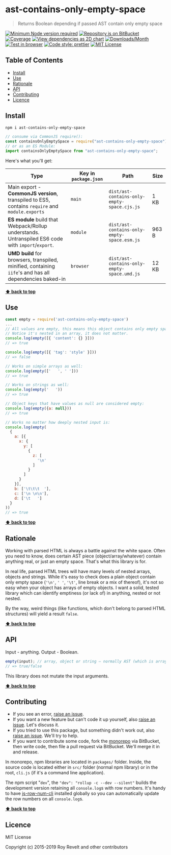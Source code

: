 # ast-contains-only-empty-space

> Returns Boolean depending if passed AST contain only empty space

[![Minimum Node version required][node-img]][node-url]
[![Repository is on BitBucket][bitbucket-img]][bitbucket-url]
[![Coverage][cov-img]][cov-url]
[![View dependencies as 2D chart][deps2d-img]][deps2d-url]
[![Downloads/Month][downloads-img]][downloads-url]
[![Test in browser][runkit-img]][runkit-url]
[![Code style: prettier][prettier-img]][prettier-url]
[![MIT License][license-img]][license-url]

## Table of Contents

- [Install](#markdown-header-install)
- [Use](#markdown-header-use)
- [Rationale](#markdown-header-rationale)
- [API](#markdown-header-api)
- [Contributing](#markdown-header-contributing)
- [Licence](#markdown-header-licence)

## Install

```bash
npm i ast-contains-only-empty-space
```

```js
// consume via CommonJS require():
const containsOnlyEmptySpace = require("ast-contains-only-empty-space");
// or as an ES Module:
import containsOnlyEmptySpace from "ast-contains-only-empty-space";
```

Here's what you'll get:

| Type                                                                                                    | Key in `package.json` | Path                                        | Size  |
| ------------------------------------------------------------------------------------------------------- | --------------------- | ------------------------------------------- | ----- |
| Main export - **CommonJS version**, transpiled to ES5, contains `require` and `module.exports`          | `main`                | `dist/ast-contains-only-empty-space.cjs.js` | 1 KB  |
| **ES module** build that Webpack/Rollup understands. Untranspiled ES6 code with `import`/`export`.      | `module`              | `dist/ast-contains-only-empty-space.esm.js` | 963 B |
| **UMD build** for browsers, transpiled, minified, containing `iife`'s and has all dependencies baked-in | `browser`             | `dist/ast-contains-only-empty-space.umd.js` | 12 KB |

**[⬆ back to top](#markdown-header-ast-contains-only-empty-space)**

## Use

```js
const empty = require('ast-contains-only-empty-space')
...
// All values are empty, this means this object contains only empty space.
// Notice it's nested in an array, it does not matter.
console.log(empty([{ 'content': {} }]))
// => true

console.log(empty([{ 'tag': 'style' }]))
// => false

// Works on simple arrays as well:
console.log(empty(['   ', ' ']))
// => true

// Works on strings as well:
console.log(empty('   '))
// => true

// Object keys that have values as null are considered empty:
console.log(empty({a: null}))
// => true

// Works no matter how deeply nested input is:
console.log(empty(
  {
    a: [{
      x: {
        y: [
          {
            z: [
              '\n'
            ]
          }
        ]
      }
    }],
    b: ['\t\t\t  '],
    c: ['\n \n\n'],
    d: ['\t   ']
  }
))
// => true
```

**[⬆ back to top](#markdown-header-ast-contains-only-empty-space)**

## Rationale

Working with parsed HTML is always a battle against the white space. Often you need to know, does certain AST piece (object/array/whatever) contain anything real, or just an empty space. That's what this library is for.

In real life, parsed HTML trees will have many levels of nested arrays, objects and strings. While it's easy to check does a plain object contain only empty space (`'\n'`, `' '`, `'\t'`, line break or a mix of thereof), it's not so easy when your object has arrays of empty objects. I want a solid, tested library which can identify emptiness (or lack of) in anything, nested or not nested.

By the way, weird things (like functions, which don't belong to parsed HTML structures) will yield a result `false`.

**[⬆ back to top](#markdown-header-ast-contains-only-empty-space)**

## API

Input - anything. Output - Boolean.

```js
empty(input); // array, object or string — normally AST (which is array of nested objects/strings/arrays)
// => true/false
```

This library does not mutate the input arguments.

**[⬆ back to top](#markdown-header-ast-contains-only-empty-space)**

## Contributing

- If you see an error, [raise an issue](https://bitbucket.org/codsen/codsen/issues/new?title=ast-contains-only-empty-space%20package%20-%20put%20title%20here).
- If you want a new feature but can't code it up yourself, also [raise an issue](https://bitbucket.org/codsen/codsen/issues/new?title=ast-contains-only-empty-space%20package%20-%20put%20title%20here). Let's discuss it.
- If you tried to use this package, but something didn't work out, also [raise an issue](https://bitbucket.org/codsen/codsen/issues/new?title=ast-contains-only-empty-space%20package%20-%20put%20title%20here). We'll try to help.
- If you want to contribute some code, fork the [monorepo](https://bitbucket.org/codsen/codsen/src/) via BitBucket, then write code, then file a pull request via BitBucket. We'll merge it in and release.

In monorepo, npm libraries are located in `packages/` folder. Inside, the source code is located either in `src/` folder (normal npm library) or in the root, `cli.js` (if it's a command line application).

The npm script "`dev`", the `"dev": "rollup -c --dev --silent"` builds the development version retaining all `console.log`s with row numbers. It's handy to have [js-row-num-cli](https://www.npmjs.com/package/js-row-num-cli) installed globally so you can automatically update the row numbers on all `console.log`s.

**[⬆ back to top](#markdown-header-ast-contains-only-empty-space)**

## Licence

MIT License

Copyright (c) 2015-2019 Roy Revelt and other contributors

[node-img]: https://img.shields.io/node/v/ast-contains-only-empty-space.svg?style=flat-square&label=works%20on%20node
[node-url]: https://www.npmjs.com/package/ast-contains-only-empty-space
[bitbucket-img]: https://img.shields.io/badge/repo-on%20BitBucket-brightgreen.svg?style=flat-square
[bitbucket-url]: https://bitbucket.org/codsen/codsen/src/master/packages/ast-contains-only-empty-space
[cov-img]: https://img.shields.io/badge/coverage-100%25-brightgreen.svg?style=flat-square
[cov-url]: https://bitbucket.org/codsen/codsen/src/master/packages/ast-contains-only-empty-space
[deps2d-img]: https://img.shields.io/badge/deps%20in%202D-see_here-08f0fd.svg?style=flat-square
[deps2d-url]: http://npm.anvaka.com/#/view/2d/ast-contains-only-empty-space
[downloads-img]: https://img.shields.io/npm/dm/ast-contains-only-empty-space.svg?style=flat-square
[downloads-url]: https://npmcharts.com/compare/ast-contains-only-empty-space
[runkit-img]: https://img.shields.io/badge/runkit-test_in_browser-a853ff.svg?style=flat-square
[runkit-url]: https://npm.runkit.com/ast-contains-only-empty-space
[prettier-img]: https://img.shields.io/badge/code_style-prettier-ff69b4.svg?style=flat-square
[prettier-url]: https://prettier.io
[license-img]: https://img.shields.io/badge/licence-MIT-51c838.svg?style=flat-square
[license-url]: https://bitbucket.org/codsen/codsen/src/master/LICENSE
